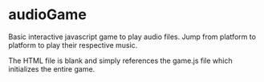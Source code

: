# audioGame
Basic interactive javascript game to play audio files. Jump from platform to platform to play their respective music.

The HTML file is blank and simply references the game.js file which initializes the entire game. 
